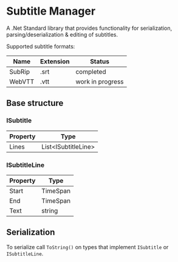 # Subtitle Manager

A .Net Standard library that provides functionality for serialization, parsing/deserialization & editing of subtitles.

Supported subtitle formats:

Name | Extension | Status |
--- | --- | ---
SubRip | .srt | completed
WebVTT | .vtt | work in progress

## Base structure

### ISubtitle

Property | Type |
--- | ---
Lines | List\<ISubtitleLine>

### ISubtitleLine

Property | Type |
--- | ---
Start | TimeSpan
End | TimeSpan
Text | string

## Serialization

To serialize call ```ToString()``` on types that implement ```ISubtitle``` or ```ISubtitleLine```.